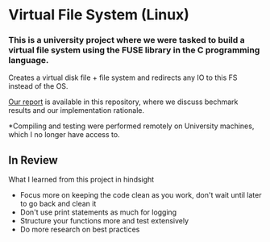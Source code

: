 # Virtual File System (Linux)

### This is a university project where we were tasked to build a virtual file system using the FUSE library in the C programming language. 

Creates a virtual disk file + file system and redirects any IO to this FS instead of the OS. 

<a href="Tiny File System (Detailed Report).pdf">Our report</a> is available in this repository, where we discuss bechmark results and our implementation rationale.

*Compiling and testing were performed remotely on University machines, which I no longer have access to.

## In Review
What I learned from this project in hindsight
- Focus more on keeping the code clean as you work, don't wait until later to go back and clean it
- Don't use print statements as much for logging
- Structure your functions more and test extensively
- Do more research on best practices



<!--  ## Office Hour Notes:

- Goal:
    - FUSE driver redirects operations that would usually be sent to the OS to the user space instead.
    - If a FUSE operation is registered, it will use the user's version of the function. If not, it will use the default function that is present.

- Initialize using function pointers to the user functions that should replace the defaults
- Block Layer: (block.c)
    - File system is an abstraction
    - Block device is a set of N sized blocks (ex: 4KB)
        - We are using a file that represents the disk (ex: 32 MB)
    - Any time we provide an offset to find a particular block -- read/write to the block
    - Cannot read/write 1 byte from the block -- Must use the entire block
        - To make a change to the blockl: read entire block into a buffer -- Make modifications here -- Then write back to block

    - Need to figure out how to determine how to find the correct block for a particular piece of data

- File System Structure:
    - As long as things are stored sequentially it's easy to find out where some data resides
    - Super Block: 
        - What's the max # of inodes in the system (Every file has it's own inode)
            - Files and Directories have their inodes
        - Max # of data blocks the system has
        - Starting point of the inode bitmap block and of the data bitmap block
    - Bitmaps:
        - Inode Bitmaps:
            - Where to store inodes in the inode blocks
            - Make sure if there is space in an existing block that we put the inode in that block
        - Data bitmaps: 
            - How many blocks are avaiable/not available

    - Inode Structure:
        - node number
        - Valid
        - Size
        - Type
        - Direct/indirect pointers: 
            - Direct: What physical blocks is the file using
                - IDEA: The data type is an int -- Consider the int as an offset from the start of the data block region ***
        - Each block can have block_size/inode_size inodes
        - Once we know the inode number we can fetch inode information by going to the block and calculating the position where it should be
        - stat() will store information about the inode

    - Directory Structure:
        - Like a file, BUT data of directory is a list of all the other files present in the dir
        - Has direct pointers to blocks that contain information about other files in that directory
            - dirent: entry to a directory data block
                - Stores filename and inode# of the file
                - Check for valid dir

    - get_avail_inode():
        - First: Read inode bitmap -> Where is the next open position
            - Shows next inode number that can be allocated (and location)
        - Set the bitmap and save it to the storage

    - get_avail_block()
        - Next inode data block
        - Read data bitmap and find the block number/location
        - Set the bit and write bitmap to the storage

    - readi/writei():
        - Reading/writing inode blocks
        - Each inode block can have more than 1 inode
        - readi -- If inode# known, it knows the size of the inode block and the size of the inode struct, finds the exact block and position the inode resides. 
            - Fetches inode information from disk and assigns it to an inode struct

        
         # Left off here, review video -->
